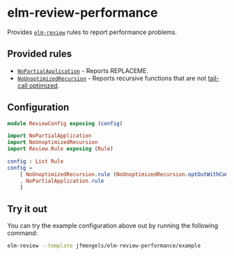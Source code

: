 # elm-review-performance

Provides [`elm-review`](https://package.elm-lang.org/packages/jfmengels/elm-review/latest/) rules to report performance problems.


## Provided rules

- [`NoPartialApplication`](https://package.elm-lang.org/packages/jfmengels/elm-review-performance/1.0.2/NoPartialApplication) - Reports REPLACEME.
- [`NoUnoptimizedRecursion`](https://package.elm-lang.org/packages/jfmengels/elm-review-performance/1.0.2/NoUnoptimizedRecursion/) - Reports recursive functions that are not [tail-call optimized](https://functional-programming-in-elm.netlify.app/recursion/tail-call-elimination.html).


## Configuration

```elm
module ReviewConfig exposing (config)

import NoPartialApplication
import NoUnoptimizedRecursion
import Review.Rule exposing (Rule)

config : List Rule
config =
    [ NoUnoptimizedRecursion.rule (NoUnoptimizedRecursion.optOutWithComment "IGNORE TCO")
    , NoPartialApplication.rule
    ]
```


## Try it out

You can try the example configuration above out by running the following command:

```bash
elm-review --template jfmengels/elm-review-performance/example
```
